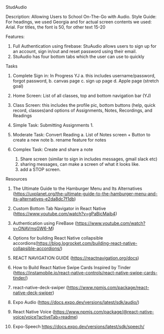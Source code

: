 StudAudio




Description: Allowing Users to School On-The-Go with Audio. 
Style Guide:
For headings, we used Georgia and for actual screen contents we used: Arial. For titles, the font is 50, for other text 15-20

Features:
1. Full Authentication using firebase: StuAudio allows users to sign up for an account, sign in/out and reset password using their email.
2.  StuAudio has four bottom tabs which the user can use to quickly 

Tasks 
1. Complete Sign in: In Progress YJ
    a. this includes username/password, forgot password, 
    b. canvas page
    c. sign up page
    d. Apple page (stretch goal)
2. Home Screen: List of all classes, top and bottom navigation bar (YJ)
3. Class Screen: this includes the profile pic,  bottom buttons (help, quick record, classes)and options of Assignments, Notes, Recordings, and Readings
4. Simple Task: Submitting Assignments
    1. 

5. Moderate Task: Convert Reading
    a. List of Notes screen + Button to create a new note
    b. rename feature for notes
6. Complex Task: Create and share a note
   1. Share screen (similar to sign in includes messages, gmail slack etc)
   2. sharing messages, can make a screen of what it looks like. 
   3. add a STOP screen. 



Resources

1. The Ultimate Guide to the Hamburger Menu and Its Alternatives (https://uxplanet.org/the-ultimate-guide-to-the-hamburger-menu-and-its-alternatives-e2da8dc7f1db)
2. Custom Bottom Tab Navigator in React Native (https://www.youtube.com/watch?v=gPaBicMaib4)
3. Authentication using FireBase (https://www.youtube.com/watch?v=ONAVmsGW6-M)
4. Options for building React Native collapsible accordions(https://blog.logrocket.com/building-react-native-collapsible-accordions/)

5. REACT NAVIGATION GUIDE (https://reactnavigation.org/docs)
6. How to Build React Native Swipe Cards Inspired by Tinder (https://instamobile.io/react-native-controls/react-native-swipe-cards-tinder/)
7. react-native-deck-swiper (https://www.npmjs.com/package/react-native-deck-swiper)
8. Expo Audio (https://docs.expo.dev/versions/latest/sdk/audio/)
9. React Native Voice (https://www.npmjs.com/package/@react-native-voice/voice?activeTab=readme)
10. Expo-Speech https://docs.expo.dev/versions/latest/sdk/speech/





